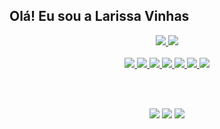 ## Olá! Eu sou a Larissa Vinhas

<div align="center">
  <a href="https://github.com/LariOVinhas">
  <img src="https://github-readme-stats.vercel.app/api?username=LariOVinhas&show_icons=true&theme=radical&border_radius=15" />
  <img src="https://github-readme-stats.vercel.app/api/top-langs/?username=LariOVinhas&layout=compact&theme=radical&border_radius=15" />
  <br><br>

  
  <img src="https://img.shields.io/badge/JavaScript-F7DF1E?style=for-the-badge&logo=javascript&logoColor=000" />
  <img src="https://img.shields.io/badge/TypeScript-007ACC?style=for-the-badge&logo=typescript&logoColor=fff" />
  <img src="https://img.shields.io/badge/React-61DAFB?style=for-the-badge&logo=react&logoColor=000" />
  <img src="https://img.shields.io/badge/HTML5-E34F26?style=for-the-badge&logo=html5&logoColor=fff" />
  <img src="https://img.shields.io/badge/CSS3-1572B6?style=for-the-badge&logo=css3&logoColor=fff" />
  <img src="https://img.shields.io/badge/Python-3776AB?style=for-the-badge&logo=python&logoColor=fff" />
  <img src="https://img.shields.io/badge/C%23-9B4F96?style=for-the-badge&logo=c-sharp&logoColor=fff" />
  
  <br><br>

  <a href="https://www.instagram.com/larissa.olivinhas/"><img src="https://img.shields.io/badge/INSTAGRAM-E4405F?style=for-the-badge&logo=instagram&logoColor=fff"/></a>
  <a href="mailto:larypop434@gmail.com"><img src="https://img.shields.io/badge/GMAIL-EA4335?style=for-the-badge&logo=gmail&logoColor=fff"/></a>
  <a href="https://www.linkedin.com/in/larissa-vinhas-2a7814358/"><img src="https://img.shields.io/badge/LINKEDIN-0A66C2?style=for-the-badge&logo=linkedin&logoColor=fff"/></a>
</div>
